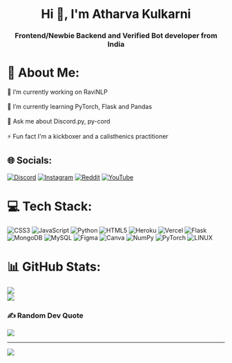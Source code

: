 <h1 align="center">Hi 👋, I'm Atharva Kulkarni</h1>
<h3 align="center">Frontend/Newbie Backend and Verified Bot developer from India</h3>

# 💫 About Me:
🔭 I’m currently working on RaviNLP<br><br>🌱 I’m currently learning PyTorch, Flask and Pandas<br><br>💬 Ask me about Discord.py, py-cord<br><br>⚡ Fun fact I'm a kickboxer and a calisthenics practitioner


## 🌐 Socials:
[![Discord](https://img.shields.io/badge/Discord-%237289DA.svg?logo=discord&logoColor=white)](https://discord.gg/Z7AsE7Qc8V) [![Instagram](https://img.shields.io/badge/Instagram-%23E4405F.svg?logo=Instagram&logoColor=white)](https://instagram.com/nixo.nxc) [![Reddit](https://img.shields.io/badge/Reddit-%23FF4500.svg?logo=Reddit&logoColor=white)](https://reddit.com/user/NixonXC) [![YouTube](https://img.shields.io/badge/YouTube-%23FF0000.svg?logo=YouTube&logoColor=white)](https://youtube.com/@nixonxc7157) 

# 💻 Tech Stack:
![CSS3](https://img.shields.io/badge/css3-%231572B6.svg?style=for-the-badge&logo=css3&logoColor=white) ![JavaScript](https://img.shields.io/badge/javascript-%23323330.svg?style=for-the-badge&logo=javascript&logoColor=%23F7DF1E) ![Python](https://img.shields.io/badge/python-3670A0?style=for-the-badge&logo=python&logoColor=ffdd54) ![HTML5](https://img.shields.io/badge/html5-%23E34F26.svg?style=for-the-badge&logo=html5&logoColor=white) ![Heroku](https://img.shields.io/badge/heroku-%23430098.svg?style=for-the-badge&logo=heroku&logoColor=white) ![Vercel](https://img.shields.io/badge/vercel-%23000000.svg?style=for-the-badge&logo=vercel&logoColor=white) ![Flask](https://img.shields.io/badge/flask-%23000.svg?style=for-the-badge&logo=flask&logoColor=white) ![MongoDB](https://img.shields.io/badge/MongoDB-%234ea94b.svg?style=for-the-badge&logo=mongodb&logoColor=white) ![MySQL](https://img.shields.io/badge/mysql-%2300f.svg?style=for-the-badge&logo=mysql&logoColor=white) 	![Figma](https://img.shields.io/badge/figma-%23F24E1E.svg?style=for-the-badge&logo=figma&logoColor=white) ![Canva](https://img.shields.io/badge/Canva-%2300C4CC.svg?style=for-the-badge&logo=Canva&logoColor=white) ![NumPy](https://img.shields.io/badge/numpy-%23013243.svg?style=for-the-badge&logo=numpy&logoColor=white) ![PyTorch](https://img.shields.io/badge/PyTorch-%23EE4C2C.svg?style=for-the-badge&logo=PyTorch&logoColor=white) ![LINUX](https://img.shields.io/badge/Linux-FCC624?style=for-the-badge&logo=linux&logoColor=black)
# 📊 GitHub Stats:
![](https://github-readme-streak-stats.herokuapp.com/?user=NixonXC&theme=dark&hide_border=false)
<br/>
![](https://github-readme-stats.vercel.app/api/top-langs/?username=NixonXC&theme=dark&hide_border=false&include_all_commits=false&count_private=false&layout=compact)

### ✍️ Random Dev Quote
![](https://quotes-github-readme.vercel.app/api?type=horizontal&theme=radical)

---
[![](https://visitcount.itsvg.in/api?id=NixonXC&icon=0&color=1)](https://visitcount.itsvg.in)

<!-- Proudly created with GPRM ( https://gprm.itsvg.in ) -->
